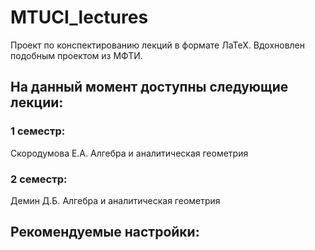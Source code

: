 # MTUCI_lectures
Проект по конспектированию лекций в формате ЛаТеХ. Вдохновлен подобным проектом из МФТИ.

## На данный момент доступны следующие лекции:

### 1 семестр:
Скородумова Е.А. Алгебра и аналитическая геометрия

### 2 семестр:
Демин Д.Б. Алгебра и аналитическая геометрия



## Рекомендуемые настройки: 
```


```

